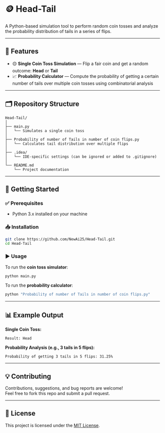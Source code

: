 # 🪙 Head-Tail

A Python-based simulation tool to perform random coin tosses and analyze the probability distribution of tails in a series of flips.

---

## 📌 Features

- 🟡 **Single Coin Toss Simulation** — Flip a fair coin and get a random outcome: **Head** or **Tail**  
- 📈 **Probability Calculator** — Compute the probability of getting a certain number of tails over multiple coin tosses using combinatorial analysis

---

## 🗂️ Repository Structure

```
Head-Tail/
│
├── main.py
│   └── Simulates a single coin toss
│
├── Probability of number of Tails in number of coin flips.py
│   └── Calculates tail distribution over multiple flips
│
├── .idea/
│   └── IDE-specific settings (can be ignored or added to .gitignore)
│
└── README.md
    └── Project documentation
```

---

## 🚀 Getting Started

### ✅ Prerequisites

- Python 3.x installed on your machine

### 📥 Installation

```bash
git clone https://github.com/NewAi25/Head-Tail.git
cd Head-Tail
```

### ▶️ Usage

To run the **coin toss simulator**:

```bash
python main.py
```

To run the **probability calculator**:

```bash
python "Probability of number of Tails in number of coin flips.py"
```

---

## 📊 Example Output

**Single Coin Toss:**
```
Result: Head
```

**Probability Analysis (e.g., 3 tails in 5 flips):**
```
Probability of getting 3 tails in 5 flips: 31.25%
```

---

## 💡 Contributing

Contributions, suggestions, and bug reports are welcome!  
Feel free to fork this repo and submit a pull request.

---

## 📄 License

This project is licensed under the [MIT License](LICENSE).


